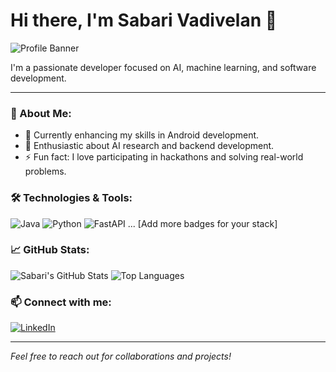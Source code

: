 # Hi there, I'm Sabari Vadivelan 👋
![Profile Banner](https://path-to-your-banner-image)

I'm a passionate developer focused on AI, machine learning, and software development.

---

### 🚀 About Me:
- 🌱 Currently enhancing my skills in Android development.
- 🧠 Enthusiastic about AI research and backend development.
- ⚡ Fun fact: I love participating in hackathons and solving real-world problems.

### 🛠️ Technologies & Tools:
![Java](https://img.shields.io/badge/Java-ED8B00?style=for-the-badge&logo=java&logoColor=white)
![Python](https://img.shields.io/badge/Python-3776AB?style=for-the-badge&logo=python&logoColor=white)
![FastAPI](https://img.shields.io/badge/FastAPI-009688?style=for-the-badge&logo=fastapi&logoColor=white)
... [Add more badges for your stack]

### 📈 GitHub Stats:
![Sabari's GitHub Stats](https://github-readme-stats.vercel.app/api?username=Sabari2005&show_icons=true&theme=radical)
![Top Languages](https://github-readme-stats.vercel.app/api/top-langs/?username=Sabari2005&layout=compact&theme=radical)

### 📫 Connect with me:
[![LinkedIn](https://img.shields.io/badge/LinkedIn-0077B5?style=for-the-badge&logo=linkedin&logoColor=white)](https://www.linkedin.com/in/your-linkedin)

---

*Feel free to reach out for collaborations and projects!*

